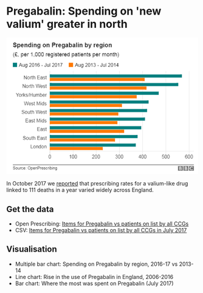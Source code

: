 # Pregabalin: Spending on 'new valium' greater in north

![](https://raw.githubusercontent.com/BBC-Data-Unit/Pregabalin/master/Pregabalin%20%20Spending%20on%20%20new%20valium%20%20greater%20in%20north%20%20%20BBC%20News.png)

In October 2017 we [reported](http://www.bbc.co.uk/news/uk-england-41441857) that prescribing rates for a valium-like drug linked to 111 deaths in a year varied widely across England.

## Get the data

* Open Prescribing: [Items for Pregabalin vs patients on list by all CCGs](https://openprescribing.net/analyse/#org=CCG&numIds=0408010AE&denom=total_list_size&selectedTab=summary)
* CSV: [Items for Pregabalin vs patients on list by all CCGs in July 2017](https://github.com/BBC-Data-Unit/Pregabalin/blob/master/items%20for%20pregabalin%20per%201%2C000%20patients%20on%20list.csv)

## Visualisation

* Multiple bar chart: Spending on Pregabalin by region, 2016-17 vs 2013-14
* Line chart: Rise in the use of Pregabalin in England, 2006-2016
* Bar chart: Where the most was spent on Pregabalin (July 2017)
